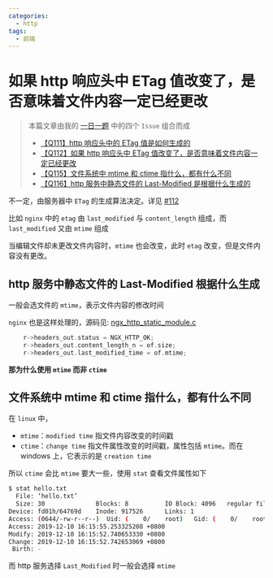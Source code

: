 ```yaml
---
categories:
  - http
tags:
  - 前端
---
```


# 如果 http 响应头中 ETag 值改变了，是否意味着文件内容一定已经更改

> 本篇文章由我的 [一日一题](https://github.com/shfshanyue/Daily-Question) 中的四个 `Issue` 组合而成
> 
> + [【Q111】http 响应头中的 ETag 值是如何生成的](https://github.com/shfshanyue/Daily-Question/issues/112)
> + [【Q112】如果 http 响应头中 ETag 值改变了，是否意味着文件内容一定已经更改](https://github.com/shfshanyue/Daily-Question/issues/113)
> + [【Q115】文件系统中 mtime 和 ctime 指什么，都有什么不同](https://github.com/shfshanyue/Daily-Question/issues/116) 
> + [【Q116】http 服务中静态文件的 Last-Modified 是根据什么生成的](https://github.com/shfshanyue/Daily-Question/issues/117) 

不一定，由服务器中 `ETag` 的生成算法决定。详见 [#112](https://github.com/shfshanyue/Daily-Question/issues/112)

比如 `nginx` 中的 `etag` 由 `last_modified` 与 `content_length` 组成，而 `last_modified` 又由 `mtime` 组成

当编辑文件却未更改文件内容时，`mtime` 也会改变，此时 `etag` 改变，但是文件内容没有更改。

## http 服务中静态文件的 Last-Modified 根据什么生成

一般会选文件的 `mtime`，表示文件内容的修改时间

`nginx` 也是这样处理的，源码见: [ngx_http_static_module.c](https://github.com/nginx/nginx/blob/4bf4650f2f10f7bbacfe7a33da744f18951d416d/src/http/modules/ngx_http_static_module.c#L217)

``` c
    r->headers_out.status = NGX_HTTP_OK;
    r->headers_out.content_length_n = of.size;
    r->headers_out.last_modified_time = of.mtime;
```

**那为什么使用 `mtime` 而非 `ctime`**

## 文件系统中 mtime 和 ctime 指什么，都有什么不同

在 `linux` 中，

+ `mtime`：`modified time` 指文件内容改变的时间戳
+ `ctime`：`change time` 指文件属性改变的时间戳，属性包括 `mtime`。而在 windows 上，它表示的是 `creation time`

所以 `ctime` 会比 `mtime` 要大一些，使用 `stat` 查看文件属性如下

``` bash
$ stat hello.txt
  File: ‘hello.txt’
  Size: 30              Blocks: 8          IO Block: 4096   regular file
Device: fd01h/64769d    Inode: 917526      Links: 1
Access: (0644/-rw-r--r--)  Uid: (    0/    root)   Gid: (    0/    root)
Access: 2019-12-10 16:15:55.253325208 +0800
Modify: 2019-12-10 16:15:52.740653330 +0800
Change: 2019-12-10 16:15:52.742653069 +0800
 Birth: -
```

而 http 服务选择 `Last_Modified` 时一般会选择 `mtime`
